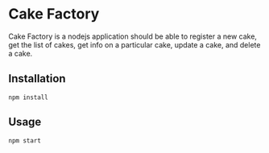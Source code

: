 # Cake Factory

Cake Factory is a nodejs application should be able to register a new cake, get the list of cakes, get info on a particular cake, update a cake, and delete a cake. 

## Installation

```
npm install
```

## Usage

```
npm start
```